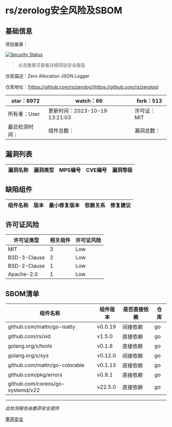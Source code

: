 # rs/zerolog安全风险及SBOM

## 基础信息

项目徽章：

[![Security Status](https://www.murphysec.com/platform3/v31/badge/1715072487800832000.svg)](https://www.murphysec.com/console/report/1715072487343652864/1715072487800832000)

> 点击徽章可查看详细项目安全报告

仓库描述：Zero Allocation JSON Logger

仓库地址：[https://github.com/rs/zerolog](https://github.com/rs/zerolog)

| star：8972 | watch：66 | fork：513 |
| ----------- | -------------- | ------------ |
| 所有者：User | 更新时间：2023-10-19 13:21:03 | 许可证：MIT |
| 最近检测时间： | 组件总数： | 漏洞总数： |




## 漏洞列表

| 漏洞名称 | 漏洞类型 | MPS编号 | CVE编号 | 漏洞等级 |
| ------- | ------ | ------- | ------ | ----- |





## 缺陷组件

| 组件名称 | 版本 | 最小修复版本 | 依赖关系 | 修复建议 |
| -------- | ---- | ------------ | -------- | -------- |





## 许可证风险

| 许可证类型 | 相关组件 | 许可证风险 |
| ---------- | -------- | ---------- |
|MIT|3|Low|
|BSD-3-Clause|2|Low|
|BSD-2-Clause|1|Low|
|Apache-2.0|1|Low|




## SBOM清单

| 组件名称 | 组件版本 | 是否直接依赖 | 仓库 |
| -------- | -------- | ------------ | ---- |
|github.com/mattn/go-isatty|v0.0.19|间接依赖|go|
|github.com/rs/xid|v1.5.0|直接依赖|go|
|golang.org/x/tools|v0.1.8|直接依赖|go|
|golang.org/x/sys|v0.12.0|间接依赖|go|
|github.com/mattn/go-colorable|v0.1.13|直接依赖|go|
|github.com/pkg/errors|v0.9.1|直接依赖|go|
|github.com/coreos/go-systemd/v22|v22.5.0|直接依赖|go|


------

*此检测报告由墨菲安全提供*

[墨菲安全](www.murphysec.com)